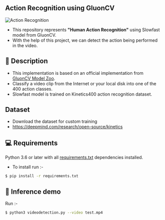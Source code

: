 ## Action Recognition using GluonCV

![Action Recognition](https://cdn-images-1.medium.com/max/320/1*aQD-sNKtDR-LAOCZWpwn2w.gif)

- This repository represents **"Human Action Recognition"** using Slowfast model from GluonCV.
- With the help of this project, we can detect the action being performed in the video.

## 📝 Description
- This implementation is based on an official implementation from [GluonCV Model Zoo](https://cv.gluon.ai/build/examples_action_recognition/demo_slowfast_kinetics400.html).
- Classify a video clip from the Internet or your local disk into one of the 400 action classes.
- Slowfast model is trained on Kinetics400 action recognition dataset.


## Dataset
- Download the dataset for custom training
- https://deepmind.com/research/open-source/kinetics

## 💻 Requirements
Python 3.6 or later with all [requirements.txt](https://github.com/iNeuron-ai/Action-Recognition/blob/main/requirements.txt) dependencies installed.
- To install run :-
```bash
$ pip install -r requirements.txt
```
## 🎯 Inference demo
Run :-
```bash
$ python3 videodetection.py --video test.mp4

```



